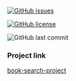 [![GitHub issues](https://img.shields.io/github/issues/lijo-belardi/books-search-project)](https://github.com/lijo-belardi/books-search-project/issues)

[![GitHub license](https://img.shields.io/github/license/lijo-belardi/books-search-project)](https://github.com/lijo-belardi/books-search-project/blob/master/LICENSE)

![GitHub last commit](https://img.shields.io/github/last-commit/lijo-belardi/books-search-project)

### Project link
[book-search-project](https://lijo-book-search-project.netlify.app/)